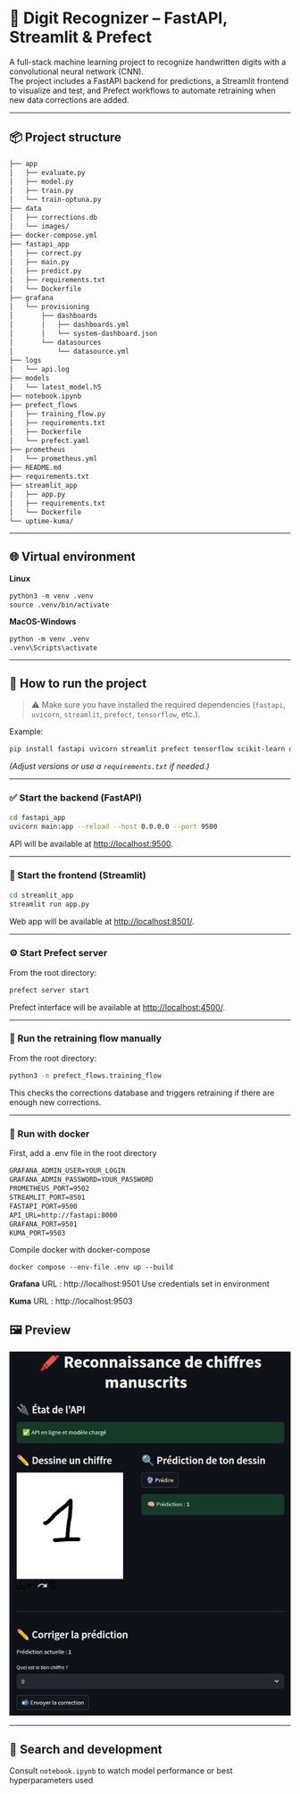 # 🧠 Digit Recognizer – FastAPI, Streamlit & Prefect

A full-stack machine learning project to recognize handwritten digits with a convolutional neural network (CNN).  
The project includes a FastAPI backend for predictions, a Streamlit frontend to visualize and test, and Prefect workflows to automate retraining when new data corrections are added.

---

## 📦 Project structure

```
├── app
│   ├── evaluate.py
│   ├── model.py
│   ├── train.py
│   └── train-optuna.py
├── data
│   ├── corrections.db
│   └── images/
├── docker-compose.yml
├── fastapi_app
│   ├── correct.py
│   ├── main.py
│   ├── predict.py
│   ├── requirements.txt
│   └── Dockerfile
├── grafana
│   └── provisioning
│       ├── dashboards
│       │   ├── dashboards.yml
│       │   └── system-dashboard.json
│       └── datasources
│           └── datasource.yml
├── logs
│   └── api.log
├── models
│   └── latest_model.h5
├── notebook.ipynb
├── prefect_flows
│   ├── training_flow.py
│   ├── requirements.txt
│   ├── Dockerfile
│   └── prefect.yaml
├── prometheus
│   └── prometheus.yml
├── README.md
├── requirements.txt
├── streamlit_app
│   ├── app.py
│   ├── requirements.txt
│   └── Dockerfile
└── uptime-kuma/
```

---

## 🌐 Virtual environment

**Linux**
```batch
python3 -m venv .venv
source .venv/bin/activate
```

**MacOS-Windows**
```batch
python -m venv .venv
.venv\Scripts\activate
```

---

## 🚀 How to run the project

> ⚠️ Make sure you have installed the required dependencies (`fastapi`, `uvicorn`, `streamlit`, `prefect`, `tensorflow`, etc.).

Example:

```bash
pip install fastapi uvicorn streamlit prefect tensorflow scikit-learn optuna pillow loguru
```

*(Adjust versions or use a `requirements.txt` if needed.)*

---

### ✅ Start the backend (FastAPI)

```bash
cd fastapi_app
uvicorn main:app --reload --host 0.0.0.0 --port 9500
```

API will be available at [http://localhost:9500](http://localhost:9500).

---

### 🎨 Start the frontend (Streamlit)

```bash
cd streamlit_app
streamlit run app.py
```

Web app will be available at [http://localhost:8501/](http://localhost:8501/).


---

### ⚙️ Start Prefect server

From the root directory:

```bash
prefect server start
```

Prefect interface will be available at [http://localhost:4500/](http://localhost:4500/).


---

### 🔁 Run the retraining flow manually

From the root directory:

```bash
python3 -m prefect_flows.training_flow
```

This checks the corrections database and triggers retraining if there are enough new corrections.

---

### 🐋 Run with docker

First, add a .env file in the root directory

```batch
GRAFANA_ADMIN_USER=YOUR_LOGIN
GRAFANA_ADMIN_PASSWORD=YOUR_PASSWORD
PROMETHEUS_PORT=9502
STREAMLIT_PORT=8501
FASTAPI_PORT=9500
API_URL=http://fastapi:8000
GRAFANA_PORT=9501
KUMA_PORT=9503
``` 

Compile docker with docker-compose

```batch
docker compose --env-file .env up --build
```

**Grafana** 
URL :  http://localhost:9501
Use credentials set in environment

**Kuma**
URL :  http://localhost:9503

## 🖼️ Preview

![](./assets/frontend.png)

---

## 🧪 Search and development

Consult ```notebook.ipynb``` to watch model performance or best hyperparameters used 